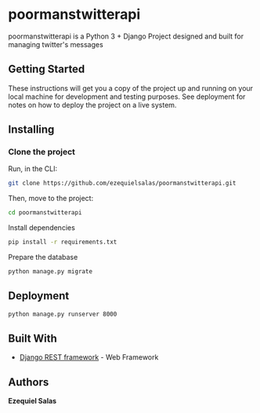 # poormanstwitterapi

poormanstwitterapi is a Python 3 + Django Project designed and built for managing twitter's messages

## Getting Started

These instructions will get you a copy of the project up and running on your local machine for development and testing purposes. See deployment for notes on how to deploy the project on a live system.


## Installing

### Clone the project

Run, in the CLI:
```bash
git clone https://github.com/ezequielsalas/poormanstwitterapi.git
```

Then, move to the project:
```bash
cd poormanstwitterapi
```

Install dependencies
```bash
pip install -r requirements.txt
```

Prepare the database
```bash
python manage.py migrate
```

## Deployment

```bash
python manage.py runserver 8000
```


## Built With

* [Django REST framework](https://github.com/encode/django-rest-framework) - Web Framework


## Authors

**Ezequiel Salas**

